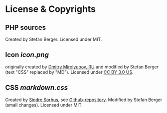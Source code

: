 # License & Copyrights

## PHP sources

Created by Stefan Berger. Licensed under MIT.

## Icon _icon.png_

originally created by [Dmitry Mirolyubov, RU](https://thenounproject.com/dmitriy.mir) and 
modified by Stefan Berger (text "CSS" replaced by "MD"). 
Licensed under [CC BY 3.0 US](http://creativecommons.org/licenses/by/3.0/us/). 

## CSS _markdown.css_

Created by [Sindre Sorhus](http://sindresorhus.com/), see 
[Github-repository](https://github.com/sindresorhus/github-markdown-css). 
Modified by Stefan Berger (small changes).
Licensed under MIT.
